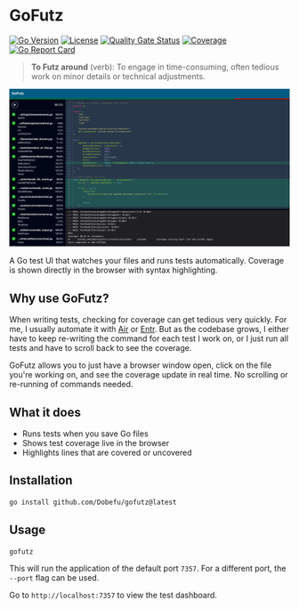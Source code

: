 # GoFutz

[![Go Version](https://img.shields.io/github/go-mod/go-version/Dobefu/gofutz)](https://golang.org/)
[![License](https://img.shields.io/github/license/Dobefu/gofutz)](https://golang.org/)
[![Quality Gate Status](https://sonarcloud.io/api/project_badges/measure?project=Dobefu_gofutz&metric=alert_status)](https://sonarcloud.io/summary/new_code?id=Dobefu_gofutz)
[![Coverage](https://sonarcloud.io/api/project_badges/measure?project=Dobefu_gofutz&metric=coverage)](https://sonarcloud.io/summary/new_code?id=Dobefu_gofutz)
[![Go Report Card](https://goreportcard.com/badge/github.com/Dobefu/gofutz)](https://goreportcard.com/report/github.com/Dobefu/gofutz)

> **To Futz around** (verb): To engage in time-consuming, often tedious work on minor details or technical adjustments.

![GoFutz Dashboard](screenshot.png)

A Go test UI that watches your files and runs tests automatically.
Coverage is shown directly in the browser with syntax highlighting.

## Why use GoFutz?

When writing tests, checking for coverage can get tedious very quickly.
For me, I usually automate it with [Air](https://github.com/air-verse/air) or [Entr](https://github.com/eradman/entr).
But as the codebase grows, I either have to keep re-writing the command for each test I work on,
or I just run all tests and have to scroll back to see the coverage.

GoFutz allows you to just have a browser window open, click on the file you're
working on, and see the coverage update in real time.
No scrolling or re-running of commands needed.

## What it does

- Runs tests when you save Go files
- Shows test coverage live in the browser
- Highlights lines that are covered or uncovered

## Installation

```bash
go install github.com/Dobefu/gofutz@latest
```

## Usage

```bash
gofutz
```

This will run the application of the default port `7357`.
For a different port, the `--port` flag can be used.

Go to `http://localhost:7357` to view the test dashboard.
